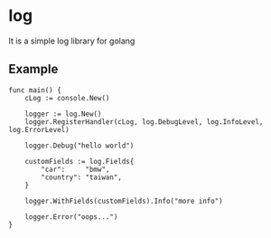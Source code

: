 # log
It is a simple log library for golang

## Example

```golang
func main() {
	cLog := console.New()

	logger := log.New()
	logger.RegisterHandler(cLog, log.DebugLevel, log.InfoLevel, log.ErrorLevel)

	logger.Debug("hello world")

	customFields := log.Fields{
		"car":     "bmw",
		"country": "taiwan",
	}

	logger.WithFields(customFields).Info("more info")

	logger.Error("oops...")
}
```